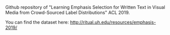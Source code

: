 Github repository of "Learning Emphasis Selection for Written Text in Visual Media from 
Crowd-Sourced Label Distributions" ACL 2019. 

You can find the dataset here: http://ritual.uh.edu/resources/emphasis-2019/
